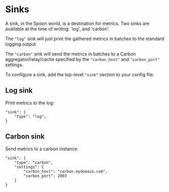 # Sinks

A sink, in the Spoon world, is a destination for metrics. Two sinks are available
at the time of writing: 'log', and 'carbon'.

The `"log"` sink will just print the gathered metrics in batches to the standard
logging output.

The `"carbon"` sink will send the metrics in batches to a Carbon aggregator/relay/cache
specified by the `"carbon_host"` and `"carbon_port"` settings.

To configure a sink, add the top-level `"sink"` section to your config file.

## Log sink

Print metrics to the log:

```
"sink": {
    "type": "log",
}
```

## Carbon sink

Send metrics to a carbon instance:

```
"sink": {
    "type": "carbon",
    "settings": {
        "carbon_host": "carbon.mydomain.com",
        "carbon_port": 2003
    }
}
```
